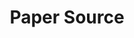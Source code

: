 ---
title: "Paper Source"
url: /chicago/paper-source-north-southport-avenue/
shop: office supplies
---